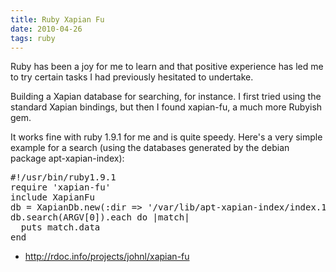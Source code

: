 ```yaml
---
title: Ruby Xapian Fu
date: 2010-04-26
tags: ruby
---
```

Ruby has been a joy for me to learn and that positive experience has led me to try certain tasks I had previously hesitated to undertake.

Building a Xapian database for searching, for instance. I first tried using the standard Xapian bindings, but then I found xapian-fu, a much more Rubyish gem.

It works fine with ruby 1.9.1 for me and is quite speedy. Here's a very simple example for a search (using the databases generated by the debian package apt-xapian-index):

<pre class="sh_ruby">
#!/usr/bin/ruby1.9.1
require 'xapian-fu'
include XapianFu
db = XapianDb.new(:dir => '/var/lib/apt-xapian-index/index.1')
db.search(ARGV[0]).each do |match|
  puts match.data
end
</pre>

* <http://rdoc.info/projects/johnl/xapian-fu>

